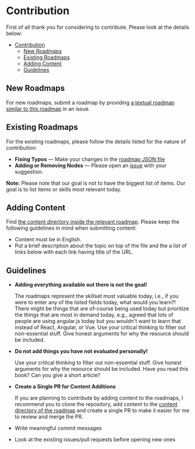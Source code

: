 # Contribution

First of all thank you for considering to contribute. Please look at the details below:

- [Contribution](#contribution)
  - [New Roadmaps](#new-roadmaps)
  - [Existing Roadmaps](#existing-roadmaps)
  - [Adding Content](#adding-content)
  - [Guidelines](#guidelines)

## New Roadmaps

For new roadmaps, submit a roadmap by providing [a textual roadmap similar to this roadmap](Frontend-Developer\JavaScript\Javascript-roadmap.md) in an issue.

## Existing Roadmaps

For the existing roadmaps, please follow the details listed for the nature of contribution:

- **Fixing Typos** — Make your changes in the [roadmap JSON file]()
- **Adding or Removing Nodes** — Please open an [issue](https://github.com/BuildersChain/Developers-Roadmap/issues) with your suggestion.

**Note:** Please note that our goal is not to have the biggest list of items. Our goal is to list items or skills most relevant today.

## Adding Content

Find [the content directory inside the relevant roadmap](). Please keep the following guidelines in mind when submitting content:

- Content must be in English.
- Put a brief description about the topic on top of the file and the a list of links below with each link having title of the URL.

## Guidelines

- <p><strong>Adding everything available out there is not the goal!</strong><br /> 

  The roadmaps represent the skillset most valuable today, i.e., if you were to enter any of the listed fields today, what would you learn?! There might be things that are of-course being used today but prioritize the things that are most in demand today, e.g., agreed that lots of people are using angular.js today but you wouldn't want to learn that instead of React, Angular, or Vue. Use your critical thinking to filter out non-essential stuff. Give honest arguments for why the resource should be included.</p>
- <p><strong>Do not add things you have not evaluated personally!</strong><br /> 

  Use your critical thinking to filter out non-essential stuff. Give honest arguments for why the resource should be included. Have you read this book? Can you give a short article?</p>
- <p><strong>Create a Single PR for Content Additions</strong><br/>

  If you are planning to contribute by adding content to the roadmaps, I recommend you to clone the repository, add content to the [content directory of the roadmap]() and create a single PR to make it easier for me to review and merge the PR.
- Write meaningful commit messages
- Look at the existing issues/pull requests before opening new ones
